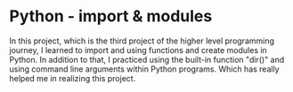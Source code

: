 # Python - import & modules

In this project, which is the third project of the higher level programming journey, I learned to import and using functions and create modules in Python. 
In addition to that, I practiced using the built-in function "dir()" and using command line arguments within Python programs.
Which has really helped me in realizing this project.
